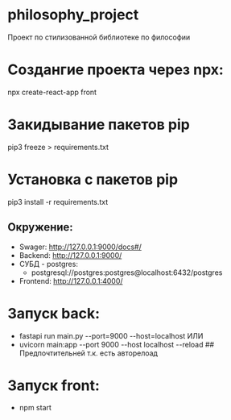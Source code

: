 # philosophy_project
Проект по стилизованной библиотеке по философии

# Создангие проекта через npx:
npx create-react-app front

# Закидывание пакетов pip
pip3 freeze > requirements.txt

# Установка с пакетов pip
pip3 install -r requirements.txt

## Окружение:
- Swager: http://127.0.0.1:9000/docs#/
- Backend: http://127.0.0.1:9000/
- СУБД - postgres: 
    - postgresql://postgres:postgres@localhost:6432/postgres
- Frontend: http://127.0.0.1:4000/

# Запуск back:
- fastapi run main.py --port=9000 --host=localhost
    ИЛИ
- uvicorn main:app --port 9000 --host localhost --reload ## Предпочтительней т.к. есть авторелоад


# Запуск front:
- npm start